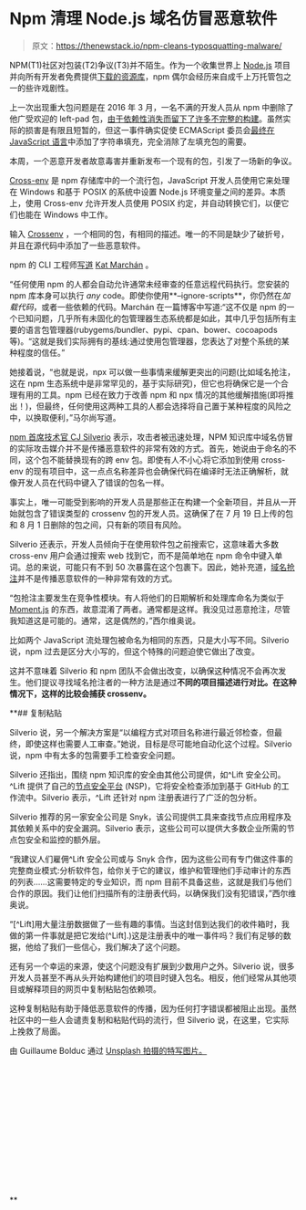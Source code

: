# Npm 清理 Node.js 域名仿冒恶意软件

> 原文：<https://thenewstack.io/npm-cleans-typosquatting-malware/>

NPM(T1)社区对包装(T2)争议(T3)并不陌生。作为一个收集世界上 [Node.js](/tag/node.js/) 项目并向所有开发者免费提供[下载的资源库](https://medium.com/@maybekatz/anyone-who-uses-npm-is-automatically-allowing-usually-unreviewed-arbitrary-remote-code-execution-c4bc41f0a74c)，npm 偶尔会经历来自成千上万托管包之一的些许戏剧性。

上一次出现重大包问题是在 2016 年 3 月，一名不满的开发人员从 npm 中删除了他广受欢迎的 left-pad 包，[由于依赖性消失而留下了许多不完整的构建](https://thenewstack.io/the-kik-kerfuffle/)。虽然实际的损害是有限且短暂的，但这一事件确实促使 ECMAScript 委员会[最终在 JavaScript 语言](https://thenewstack.io/newly-released-ecmascript-8-sets-stage-concurrent-javascript-processing/)中添加了字符串填充，完全消除了左填充包的需要。

本周，一个恶意开发者故意毒害并重新发布一个现有的包，引发了一场新的争议。

[Cross-env](https://www.npmjs.com/package/cross-env) 是 npm 存储库中的一个流行包，JavaScript 开发人员使用它来处理在 Windows 和基于 POSIX 的系统中设置 Node.js 环境变量之间的差异。本质上，使用 Cross-env 允许开发人员使用 POSIX 约定，并自动转换它们，以便它们也能在 Windows 中工作。

输入 [Crossenv](https://webcache.googleusercontent.com/search?q=cache:zAzfBZIg0vYJ:https://www.npmjs.com/package/crossenv+&cd=1&hl=en&ct=clnk&gl=us) ，一个相同的包，有相同的描述。唯一的不同是缺少了破折号，并且在源代码中添加了一些恶意软件。

npm 的 CLI 工程师[写道](https://medium.com/@maybekatz/anyone-who-uses-npm-is-automatically-allowing-usually-unreviewed-arbitrary-remote-code-execution-c4bc41f0a74c) [Kat Marchán](https://www.linkedin.com/in/katmarchan/) 。

“任何使用 npm 的人都会自动允许通常未经审查的任意远程代码执行。您安装的 npm 库本身可以执行 _any_ code。即使你使用**–ignore-scripts**，你仍然在*加载代码*，或者一些依赖的代码。Marchán 在一篇博客中写道:“这不仅是 npm 的一个已知问题，几乎所有未固化的包管理器生态系统都是如此，其中几乎包括所有主要的语言包管理器(rubygems/bundler、pypi、cpan、bower、cocoapods 等)。“这就是我们实际拥有的基线:通过使用包管理器，您表达了对整个系统的某种程度的信任。”

她接着说，“也就是说，npx 可以做一些事情来缓解更突出的问题(比如域名抢注，这在 npm 生态系统中是非常罕见的，基于实际研究)，但它也将确保它是一个合理有用的工具。npm 已经在致力于改善 npm 和 npx 情况的其他缓解措施(即将推出！)，但最终，任何使用这两种工具的人都会选择将自己置于某种程度的风险之中，以换取便利，”马尔尚写道。

[npm 首席技术官 CJ Silverio](https://www.linkedin.com/in/ceejbot/) 表示，攻击者被迅速处理，NPM 知识库中域名仿冒的实际攻击媒介并不是传播恶意软件的非常有效的方式。首先，她说由于命名的不同，这个包不能替换现有的跨 env 包。即使有人不小心将它添加到使用 cross-env 的现有项目中，这一点点名称差异也会确保代码在编译时无法正确解析，就像开发人员在代码中键入了错误的包名一样。

事实上，唯一可能受到影响的开发人员是那些正在构建一个全新项目，并且从一开始就包含了错误类型的 crossenv 包的开发人员。这确保了在 7 月 19 日上传的包和 8 月 1 日删除的包之间，只有新的项目有风险。

Silverio 还表示，开发人员倾向于在使用软件包之前搜索它，这意味着大多数 cross-env 用户会通过搜索 web 找到它，而不是简单地在 npm 命令中键入单词。总的来说，可能只有不到 50 次暴露在这个包裹下。因此，她补充道，[域名抢注](http://incolumitas.com/2016/06/08/typosquatting-package-managers/)并不是传播恶意软件的一种非常有效的方式。

“包抢注主要发生在竞争性模块。有人将他们的日期解析和处理库命名为类似于 [Moment.js](https://momentjs.com/) 的东西，故意混淆了两者。通常都是这样。我没见过恶意抢注，尽管我知道这是可能的。通常，这是偶然的，”西尔维奥说。

比如两个 JavaScript 流处理包被命名为相同的东西，只是大小写不同。Silverio 说，npm 过去是区分大小写的，但这个特殊的问题迫使它做出了改变。

这并不意味着 Silverio 和 npm 团队不会做出改变，以确保这种情况不会再次发生。他们提议寻找域名抢注者的一种方法是通过[](https://www.computerhope.com/jargon/d/diff.htm)**不同的项目描述进行对比。在这种情况下，这样的比较会捕获 crossenv。**

 **## 复制粘贴

Silverio 说，另一个解决方案是“以编程方式对项目名称进行最近邻检查，但最终，即使这样也需要人工审查。”她说，目标是尽可能地自动化这个过程。Silverio 说，npm 中有太多的包需要手工检查安全问题。

Silverio 还指出，围绕 npm 知识库的安全由其他公司提供，如^Lift 安全公司。^Lift 提供了自己的[节点安全平台](https://nodesecurity.io/) (NSP)，它将安全检查添加到基于 GitHub 的工作流中。Silverio 表示，^Lift 还针对 npm 注册表进行了广泛的包分析。

Silverio 推荐的另一家安全公司是 Snyk，该公司提供工具来查找节点应用程序及其依赖关系中的安全漏洞。Silverio 表示，这些公司可以提供大多数企业所需的节点包安全和监控的额外层。

“我建议人们雇佣^Lift 安全公司或与 Snyk 合作，因为这些公司有专门做这件事的完整商业模式:分析软件包，给你关于它的建议，维护和管理他们手动审计的东西的列表……这需要特定的专业知识，而 npm 目前不具备这些，这就是我们与他们合作的原因。我们让他们扫描所有的注册表代码，以确保我们没有犯错误，”西尔维奥说。

“[^Lift]用大量注册数据做了一些有趣的事情。当这封信到达我们的收件箱时，我做的第一件事就是把它发给(^Lift].)这是注册表中的唯一事件吗？我们有足够的数据，他给了我们一些信心，我们解决了这个问题。

还有另一个幸运的来源，使这个问题没有扩展到少数用户之外。Silverio 说，很多开发人员甚至不再从头开始构建他们的项目时键入包名。相反，他们经常从其他项目或解释项目的网页中复制粘贴包依赖项。

这种复制粘贴有助于降低恶意软件的传播，因为任何打字错误都被阻止出现。虽然社区中的一些人会谴责复制和粘贴代码的流行，但 Silverio 说，在这里，它实际上挽救了局面。

由 Guillaume Bolduc 通过 [Unsplash 拍摄的特写图片。](https://unsplash.com/?utm_source=unsplash&utm_medium=referral&utm_content=creditCopyText)

<svg xmlns:xlink="http://www.w3.org/1999/xlink" viewBox="0 0 68 31" version="1.1"><title>Group</title> <desc>Created with Sketch.</desc></svg>**